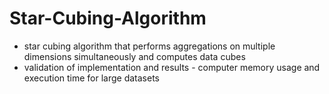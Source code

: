 # Star-Cubing-Algorithm

- star cubing algorithm that performs aggregations on multiple dimensions simultaneously and computes data cubes
- validation of implementation and results - computer memory usage and execution time for large datasets
